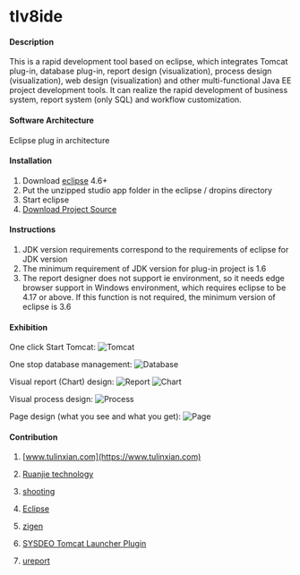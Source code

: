# tlv8ide

#### Description
This is a rapid development tool based on eclipse, 
which integrates Tomcat plug-in, database plug-in, report design (visualization), process design (visualization), web design (visualization) and other multi-functional Java EE project development tools. 
It can realize the rapid development of business system, report system (only SQL) and workflow customization. 

#### Software Architecture
Eclipse plug in architecture 

#### Installation

1.  Download [eclipse](https://www.eclipse.org/downloads/packages/) 4.6+ 
2.  Put the unzipped studio app folder in the eclipse / dropins directory 
3.  Start eclipse 
4.  [Download Project Source](https://gitee.com/qianpou/tl)

#### Instructions

1.  JDK version requirements correspond to the requirements of eclipse for JDK version 
2.  The minimum requirement of JDK version for plug-in project is 1.6 
3.  The report designer does not support ie environment, so it needs edge browser support in Windows environment, which requires eclipse to be 4.17 or above. If this function is not required, the minimum version of eclipse is 3.6 


#### Exhibition
One click Start Tomcat:
![Tomcat](https://images.gitee.com/uploads/images/2021/0918/105611_a540e114_1210964.jpeg "tomcat.jpg")

One stop database management:
![Database](https://images.gitee.com/uploads/images/2021/0918/105734_2a26f3db_1210964.png "数据库.png")

Visual report (Chart) design:
![Report](https://images.gitee.com/uploads/images/2021/0918/105900_66e21efa_1210964.png "报表.png")
![Chart](https://images.gitee.com/uploads/images/2021/0918/111012_b2ec2658_1210964.png "图表.png")

Visual process design:
![Process](https://images.gitee.com/uploads/images/2021/0918/110506_33fea444_1210964.png "流程设计.png")

Page design (what you see and what you get):
![Page](https://images.gitee.com/uploads/images/2021/0918/110719_6dbdae41_1210964.png "界面设计.png")



#### Contribution

1.  [www.tulinxian.com](https://www.tulinxian.com) 

2.  [Ruanjie technology](https://www.yunagile.com/) 

3.  [shooting](https://www.justep.com/) 

4.  [Eclipse](https://www.eclipse.org/) 

5.  [zigen](http://www.ne.jp/asahi/zigen/home/plugin/dbviewer/about_en.html)

6.  [SYSDEO Tomcat Launcher Plugin](http://www.eclipsetotale.com/tomcatPlugin.html) 

7.  [ureport](https://gitee.com/youseries/ureport )




